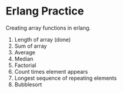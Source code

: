 # Erlang Practice

Creating array functions in erlang.

1. Length of array (done)
2. Sum of array
3. Average
4. Median
5. Factorial
6. Count times element appears
7. Longest sequence of repeating elements
8. Bubblesort